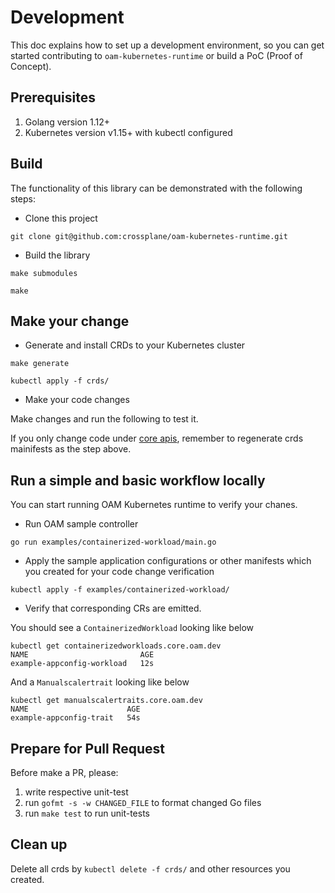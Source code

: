# Development

This doc explains how to set up a development environment, so you can get started
contributing to `oam-kubernetes-runtime` or build a PoC (Proof of Concept). 

## Prerequisites

1. Golang version 1.12+
2. Kubernetes version v1.15+ with kubectl configured

## Build

The functionality of this library can be demonstrated with the following steps:

* Clone this project
```shell script
git clone git@github.com:crossplane/oam-kubernetes-runtime.git
```

* Build the library 

```shell
make submodules 

make
```

## Make your change
* Generate and install CRDs to your Kubernetes cluster

```shell
make generate

kubectl apply -f crds/
```

* Make your code changes

Make changes and run the following to test it.

If you only change code under [core apis](./apis/core), remember to
regenerate crds mainifests as the step above.

## Run a simple and basic workflow locally
You can start running OAM Kubernetes runtime to verify your chanes.
* Run OAM sample controller
```
go run examples/containerized-workload/main.go
```

* Apply the sample application configurations or other manifests 
which you created for your code change verification

```
kubectl apply -f examples/containerized-workload/ 
```

* Verify that corresponding CRs are emitted. 

You should see a `ContainerizedWorkload` looking like below
```
kubectl get containerizedworkloads.core.oam.dev  
NAME                         AGE
example-appconfig-workload   12s
```

And a `Manualscalertrait` looking like below
```
kubectl get manualscalertraits.core.oam.dev
NAME                      AGE
example-appconfig-trait   54s
```

## Prepare for Pull Request

Before make a PR, please:

1) write respective unit-test
2) run `gofmt -s -w CHANGED_FILE` to format changed Go files
3) run `make test` to run unit-tests

## Clean up

Delete all crds by `kubectl delete -f crds/` and other resources you created.
